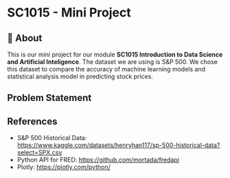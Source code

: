# SC1015 - Mini Project
## :pencil: About
This is our mini project for our module **SC1015 Introduction to Data Science and Artificial Inteligence**.
The dataset we are using is S&P 500. We chose this dataset to compare the accuracy of machine learning models and statistical analysis model in predicting stock prices.

## Problem Statement

## References
- S&P 500 Historical Data: https://www.kaggle.com/datasets/henryhan117/sp-500-historical-data?select=SPX.csv
- Python API for FRED: https://github.com/mortada/fredapi
- Plotly: https://plotly.com/python/
